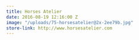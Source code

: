 ```yaml
---
title: Horses Atelier
date: 2016-08-19 12:16:00 Z
image: "/uploads/75-horsesatelier@2x-2ee79b.jpg"
store-link: http://www.horsesatelier.com
---
```


